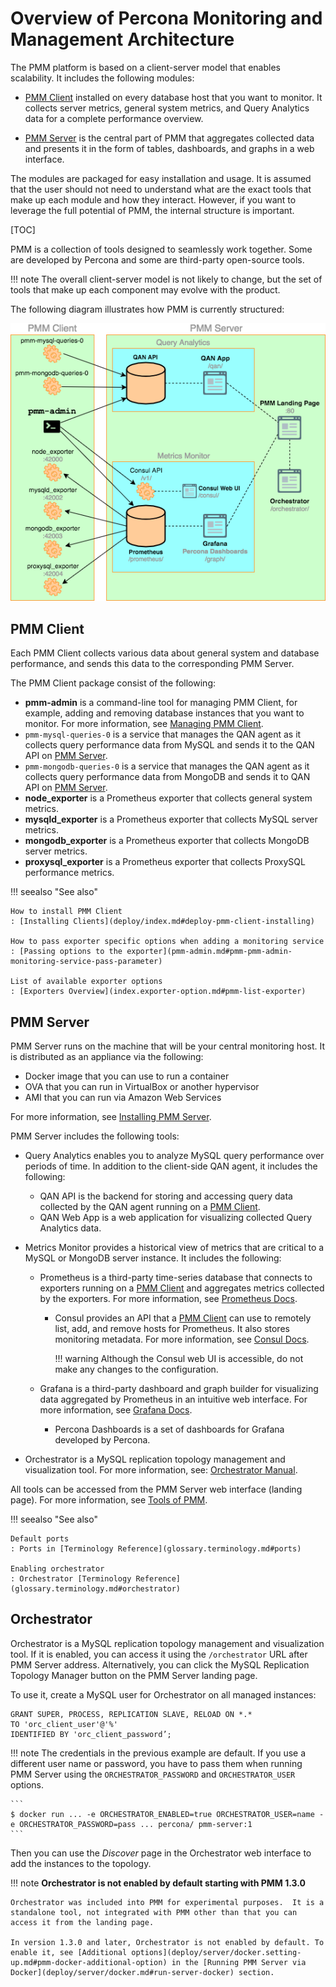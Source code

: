 # Overview of Percona Monitoring and Management Architecture

The PMM platform is based on a client-server model that enables scalability. It includes the following modules:

* [PMM Client](glossary.terminology.md#pmm-client) installed on every database host that you want to monitor. It collects server metrics, general system metrics, and Query Analytics data for a complete performance overview.

* [PMM Server](glossary.terminology.md#pmm-server) is the central part of PMM that aggregates collected data and presents it in the form of tables, dashboards, and graphs in a web interface.

The modules are packaged for easy installation and usage. It is assumed that the user should not need to understand what are the exact tools that make up each module and how they interact. However, if you want to leverage the full potential of PMM, the internal structure is important.

[TOC]

PMM is a collection of tools designed to seamlessly work together.  Some are developed by Percona and some are third-party open-source tools.

!!! note
    The overall client-server model is not likely to change, but the set of tools that make up each component may evolve with the product.

The following diagram illustrates how PMM is currently structured:

![image](_images/diagram.pmm-architecture.png)

## PMM Client

Each PMM Client collects various data about general system and database performance, and sends this data to the corresponding PMM Server.

The PMM Client package consist of the following:

* **pmm-admin** is a command-line tool for managing PMM Client, for example, adding and removing database instances that you want to monitor. For more information, see [Managing PMM Client](pmm-admin.md).
* `pmm-mysql-queries-0` is a service that manages the QAN agent as it collects query performance data from MySQL and sends it to the QAN API on [PMM Server](glossary.terminology.md#pmm-server).
* `pmm-mongodb-queries-0` is a service that manages the QAN agent as it collects query performance data from MongoDB and sends it to QAN API on [PMM Server](glossary.terminology.md#pmm-server).
* **node_exporter** is a Prometheus exporter that collects general system metrics.
* **mysqld_exporter** is a Prometheus exporter that collects MySQL server metrics.
* **mongodb_exporter** is a Prometheus exporter that collects MongoDB server metrics.
* **proxysql_exporter** is a Prometheus exporter that collects ProxySQL performance metrics.

!!! seealso "See also"

    How to install PMM Client
    : [Installing Clients](deploy/index.md#deploy-pmm-client-installing)

    How to pass exporter specific options when adding a monitoring service
    : [Passing options to the exporter](pmm-admin.md#pmm-pmm-admin-monitoring-service-pass-parameter)

    List of available exporter options
    : [Exporters Overview](index.exporter-option.md#pmm-list-exporter)

## PMM Server

PMM Server runs on the machine that will be your central monitoring host. It is distributed as an appliance via the following:

* Docker image that you can use to run a container
* OVA that you can run in VirtualBox or another hypervisor
* AMI that you can run via Amazon Web Services

For more information, see [Installing PMM Server](deploy/index.md#installing-pmm-server).

PMM Server includes the following tools:

* Query Analytics enables you to analyze MySQL query performance over periods of time. In addition to the client-side QAN agent, it includes the following:

    * QAN API is the backend for storing and accessing query data collected by the QAN agent running on a [PMM Client](glossary.terminology.md#pmm-client).
    * QAN Web App is a web application for visualizing collected Query Analytics data.

* Metrics Monitor provides a historical view of metrics that are critical to a MySQL or MongoDB server instance. It includes the following:

    * Prometheus is a third-party time-series database that connects to exporters running on a [PMM Client](glossary.terminology.md#pmm-client) and aggregates metrics collected by the exporters.  For more information, see [Prometheus Docs](https://prometheus.io/docs/introduction/overview/).

        * Consul provides an API that a [PMM Client](glossary.terminology.md#pmm-client) can use to remotely list, add, and remove hosts for Prometheus.  It also stores monitoring metadata.  For more information, see [Consul Docs](https://www.consul.io/docs/).

            !!! warning
                Although the Consul web UI is accessible, do not make any changes to the configuration.

    * Grafana is a third-party dashboard and graph builder for visualizing data aggregated by Prometheus in an intuitive web interface.  For more information, see [Grafana Docs](http://docs.grafana.org/).

        * Percona Dashboards is a set of dashboards for Grafana developed by Percona.

* Orchestrator is a MySQL replication topology management and visualization tool. For more information, see: [Orchestrator Manual](https://github.com/outbrain/orchestrator/wiki/Orchestrator-Manual).

All tools can be accessed from the PMM Server web interface (landing page). For more information, see [Tools of PMM](tool.md).


!!! seealso "See also"

    Default ports
    : Ports in [Terminology Reference](glossary.terminology.md#ports)

    Enabling orchestrator
    : Orchestrator [Terminology Reference](glossary.terminology.md#orchestrator)

## Orchestrator

Orchestrator is a MySQL replication topology management and visualization tool.  If it is enabled, you can access it using the `/orchestrator` URL after PMM Server address.  Alternatively, you can click the MySQL Replication Topology Manager button on the PMM Server landing page.

To use it, create a MySQL user for Orchestrator on all managed instances:

```
GRANT SUPER, PROCESS, REPLICATION SLAVE, RELOAD ON *.*
TO 'orc_client_user'@'%'
IDENTIFIED BY 'orc_client_password’;
```

!!! note
    The credentials in the previous example are default. If you use a different user name or password, you have to pass them when running PMM Server using the `ORCHESTRATOR_PASSWORD` and `ORCHESTRATOR_USER` options.

    ```
    $ docker run ... -e ORCHESTRATOR_ENABLED=true ORCHESTRATOR_USER=name -e ORCHESTRATOR_PASSWORD=pass ... percona/ pmm-server:1
    ```

Then you can use the *Discover* page in the Orchestrator web interface to add the instances to the topology.

!!! note
    **Orchestrator is not enabled by default starting with PMM 1.3.0**

    Orchestrator was included into PMM for experimental purposes.  It is a standalone tool, not integrated with PMM other than that you can access it from the landing page.

    In version 1.3.0 and later, Orchestrator is not enabled by default. To enable it, see [Additional options](deploy/server/docker.setting-up.md#pmm-docker-additional-option) in the [Running PMM Server via Docker](deploy/server/docker.md#run-server-docker) section.
